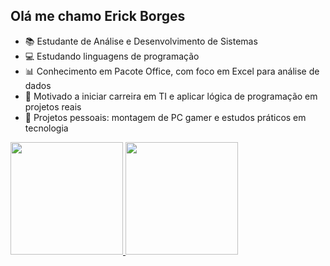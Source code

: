 ## Olá me chamo Erick Borges

- 📚 Estudante de Análise e Desenvolvimento de Sistemas
- 💻 Estudando linguagens de programação
- 📊 Conhecimento em Pacote Office, com foco em Excel para análise de dados
- 🚀 Motivado a iniciar carreira em TI e aplicar lógica de programação em projetos reais
- 🔧 Projetos pessoais: montagem de PC gamer e estudos práticos em tecnologia

<div>
  <a href="https://github.com/erickborgexs">
  <img height="180cm" src="https://github-readme-stats.vercel.app/api?username=erickborgexs&show_icons=true&theme=tokyonight&include_all_commits=true&count_private=true"/>
  <img height="180cm" src="https://github-readme-stats.vercel.app/api/top-langs/?username=erickborgexs&layout=compact&langs_count=16&theme=tokyonight"/>
</div>

